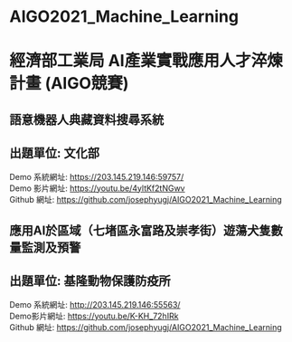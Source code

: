 # AIGO2021_Machine_Learning
# 經濟部工業局 AI產業實戰應用人才淬煉計畫 (AIGO競賽)


## 語意機器人典藏資料搜尋系統 
## 出題單位: 文化部
Demo 系統網址: https://203.145.219.146:59757/ <br>
Demo 影片網址: https://youtu.be/4yltKf2tNGwv <br>
Github 網址: https://github.com/josephyugj/AIGO2021_Machine_Learning <br>

## 應用AI於區域（七堵區永富路及崇孝街）遊蕩犬隻數量監測及預警
## 出題單位: 基隆動物保護防疫所
Demo 系統網址: http://203.145.219.146:55563/ <br>
Demo影片網址: https://youtu.be/K-KH_72hIRk <br>
Github 網址: https://github.com/josephyugj/AIGO2021_Machine_Learning <br>
